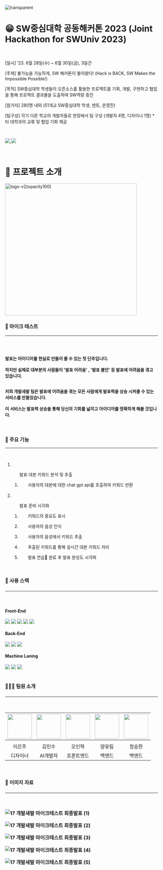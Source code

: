 
![transparent](https://capsule-render.vercel.app/api?type=waving&fontColor=FFFFFF&text=2023-SW-공동해커톤&height=230&fontAlignY=40&fontSize=60&desc=Team.개발새발&descAlignY=65&descAlign=74&color=703ee5&)


<h1>😁 SW중심대학 공동해커톤 2023 (Joint Hackathon for SWUniv 2023) </h1>

<br/>
<p > [일시] ‘23. 6월 28일(수) ~ 6월 30일(금), 3일간</p>
<p > [주제] 불가능을 가능하게, SW 해커톤이 돌아왔다! (Hack is BACK, SW Makes the Impossible Possible!)</p>
<p > [목적]  SW중심대학 학생들이 오픈소스를 활용한 프로젝트를 기획, 개발, 구현하고 협업을 통해 프로젝트 결과물을 도출하여 SW역량 증진</p>
<p >
  [참가자] 280명 내외 (51개교 SW중심대학 학생, 멘토, 운영진)
</p>
<p >
  [팀구성] 각기 다른 학교의 개발자들로 현장에서 팀 구성 (개발자 4명, 디자이너 1명) * 타 대학과의 교류 및 협업 기회 제공
</p>

<br/>
<p>
  <a href="https://www.swuniv.kr/56/?q=YToxOntzOjEyOiJrZXl3b3JkX3R5cGUiO3M6MzoiYWxsIjt9&bmode=view&idx=15589127&t=board" target='_blank'>
    <img src="https://img.shields.io/badge/수상🏆%20-%23F7DF1E.svg?&style=for-the-badge&&logoColor=white"/>
    <img src="https://img.shields.io/badge/AI기반웹서비스🖥%20-%23007396.svg?&style=for-the-badge&&logoColor=white"/>
  </a>
</p>

<br/>


<h1>🚀 프로젝트 소개</h1>

<img width="434" alt="logo-v2(opacity100)" src="https://github.com/SW-Hackathon-Team17/Team17-Front/assets/49269218/9c570c41-6539-4a85-a67f-0e5a43471f02">

<h3>🎤 마이크 테스트<h6/>
<hr/><br />

<h4>발표는 아이디어를 현실로 만들어 줄 수 있는 첫 단추입니다.<br /><br />
하지만 실제로 대부분의 사람들이 '발표 어려움' , '발표 불안' 등 발표에 어려움을 겪고 있습니다.<br />
<br />

저희 개발새발 팀은 발표에 어려움을 겪는 모든 사람에게 발표력을 상승 시켜줄 수 있는 서비스를 만들었습니다.<br /><br />
이 서비스는 발표력 상승을 통해 당신의 기회를 넓히고 아이디어를 명확하게 해줄 것입니다.
</h4>

<br/>
<h3>🤘 주요 기능</h3>
<hr />
<br />

<ol>
  <li>
    <ol><p>발표 대본 키워드 분석 및 추출 </p>
      <li> &nbsp; &nbsp; &nbsp; &nbsp;사용자의 대본에 대한 chat gpt api를 호출하여 키워드 반환</li>
    </ol>
  </li>
<br/>

<li>
  <ol><p>발표 준비 시각화</p>
    <li><p>&nbsp; &nbsp; &nbsp; &nbsp;키워드의 중요도 표시</p></li>
    <li><p>&nbsp; &nbsp; &nbsp; &nbsp;사용자의 음성 인식</p></li>
    <li><p>&nbsp; &nbsp; &nbsp; &nbsp;사용자의 음성에서 키워드 추출</p></li>
    <li><p>&nbsp; &nbsp; &nbsp; &nbsp;추출된 키워드를 통해 실시간 대본 키워드 처리</p></li>
    <li><p>&nbsp; &nbsp; &nbsp; &nbsp;발표 연습 완료 후 발표 완성도 시각화</p></li>
  </ol>
</li>
</ol>
<br/>

<h3>🔧 사용 스택<h3/>
<hr/><br />

<h4>Front-End</h4>
<div>
	<img src="https://img.shields.io/badge/TypeScript-007396?style=flat&logo=typescript&logoColor=white&color=3178C6" />
	<img src="https://img.shields.io/badge/React-E34F26?style=flat&logo=react&logoColor=white&color=61DAFB" />
	<img src="https://img.shields.io/badge/ReactQuery-1572B6?style=flat&logo=reactquery&logoColor=white&color=FF4154" />
  <img src="https://img.shields.io/badge/Axios-1572B6?style=flat&logo=axios&logoColor=white&color=5A29E4" />
  <img src="https://img.shields.io/badge/Mui-1572B6?style=flat&logo=mui&logoColor=white&color=007FFF" />
</div>

<h4>Back-End</h4>
<div>
	<img src="https://img.shields.io/badge/python-007396?style=flat&logo=python&logoColor=white&color=3776AB" />
	<img src="https://img.shields.io/badge/flask-E34F26?style=flat&logo=flask&logoColor=white&color=000000" />
	<img src="https://img.shields.io/badge/amazons3-1572B6?style=flat&logo=amazons3&logoColor=white&color=569A31" />
</div>

<h4>Machine Laning</h4>
<div>
  <img src="https://img.shields.io/badge/python-007396?style=flat&logo=python&logoColor=white&color=3776AB" />
	<img src="https://img.shields.io/badge/openai-007396?style=flat&logo=openai&logoColor=white&color=412991" />
	<img src="https://img.shields.io/badge/googleAI-E34F26?style=flat&logo=google&logoColor=white&color=4285F4" />
</div>

<br/>
<h3>👨‍👩‍👧 팀원 소개<h3/>
<hr/><br />

|<img src="https://github.com/0lrlokr.png" width="80">|<img src="https://github.com/Kimminsu16.png" width="80">|<img src="https://github.com/ohinhyuk.png" width="80">|<img src="https://github.com/YurimYang.png" width="80">|<img src="https://github.com/wkdsh21.png" width="80">|
|:---:|:---:|:---:|:---:|:---:|
|[](https://github.com/0lrlokr)|[](https://github.com/Kimminsu16)|[](https://github.com/ohinhyuk)|[](https://github.com/YurimYang)|[](https://github.com/wkdsh21)|
|이은주|김민수|오인혁|양유림|정승한
|디자이너|AI개발자|프론트엔드|백엔드|백엔드

<br/>

<h3>🌌 이미지 자료<h3/>
<hr/><br />



![17 개발새발 마이크테스트 최종발표  (1)](https://github.com/SW-Hackathon-Team17/Team17-Front/assets/49269218/026b326e-5bea-48fe-9dbc-d57ea1d28f05)

![17 개발새발 마이크테스트 최종발표  (2)](https://github.com/SW-Hackathon-Team17/Team17-Front/assets/49269218/8f8adde2-1266-410b-9e17-4958a23a5f96)

![17 개발새발 마이크테스트 최종발표  (3)](https://github.com/SW-Hackathon-Team17/Team17-Front/assets/49269218/5c847421-5917-4f28-b185-c19d8a7dd773)

![17 개발새발 마이크테스트 최종발표  (4)](https://github.com/SW-Hackathon-Team17/Team17-Front/assets/49269218/70f646e7-3879-4e60-92c2-dd4d9535ff2b)

![17 개발새발 마이크테스트 최종발표  (5)](https://github.com/SW-Hackathon-Team17/Team17-Front/assets/49269218/511d395c-700f-4897-ba0d-835077d37fb4)



